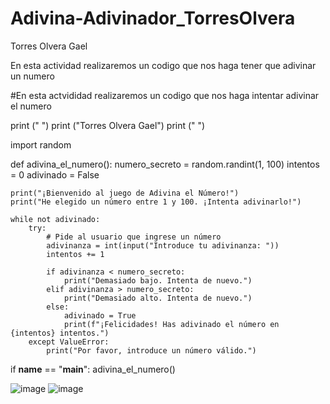 # Adivina-Adivinador_TorresOlvera

Torres Olvera Gael

En esta actividad realizaremos un codigo que nos haga tener que adivinar un numero

#En esta actvididad realizaremos un codigo que nos haga intentar adivinar el numero

print (" ")
print ("Torres Olvera Gael")
print (" ")

import random

def adivina_el_numero():
    numero_secreto = random.randint(1, 100)
    intentos = 0
    adivinado = False

    print("¡Bienvenido al juego de Adivina el Número!")
    print("He elegido un número entre 1 y 100. ¡Intenta adivinarlo!")

    while not adivinado:
        try:
            # Pide al usuario que ingrese un número
            adivinanza = int(input("Introduce tu adivinanza: "))
            intentos += 1

            if adivinanza < numero_secreto:
                print("Demasiado bajo. Intenta de nuevo.")
            elif adivinanza > numero_secreto:
                print("Demasiado alto. Intenta de nuevo.")
            else:
                adivinado = True
                print(f"¡Felicidades! Has adivinado el número en {intentos} intentos.")
        except ValueError:
            print("Por favor, introduce un número válido.")

if __name__ == "__main__":
    adivina_el_numero()

![image](https://github.com/user-attachments/assets/c5a3fc98-0139-462c-b017-5bf95a6b3ff4)
![image](https://github.com/user-attachments/assets/8942bc08-884a-477e-b54e-a9f5b680b073)
